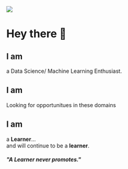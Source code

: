
![](ai2.gif)

# Hey there 👋
## I am
a Data Science/ Machine Learning Enthusiast.
## I am 
Looking for opportunitues in these domains
## I am 
a **Learner**... <br>
and will continue to be a **learner**.

#### *"A Learner never promotes."*

<!--
**sohambodas/sohambodas** is a ✨ _special_ ✨ repository because its `README.md` (this file) appears on your GitHub profile.
![](ai.gif )

Here are some ideas to get you started:

- 🔭 I’m currently working on ...
- 🌱 I’m currently learning ...
- 👯 I’m looking to collaborate on ...
- 🤔 I’m looking for help with ...
- 💬 Ask me about ...
- 📫 How to reach me: ...
- 😄 Pronouns: ...
- ⚡ Fun fact: ...
-->

